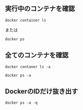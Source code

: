 ## 実行中のコンテナを確認
`docker container ls`

または

`docker ps`


## 全てのコンテナを確認


`docker contaner ls -a`

`docker ps -a`



## DockerのIDだけ抜き出す



`docker ps -a -q`
